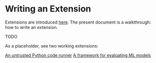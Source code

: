 # Writing an Extension

Extensions are introduced [here](../process/extensions.md).
The present document is a walkthrough: how to write an extension.

TODO

As a placeholder, see two working extensions:

[An untrusted Python code runner](https://github.com/hosted-fornet/kinode-python)
[A framework for evaluating ML models](https://github.com/hosted-fornet/kinode-ml)

